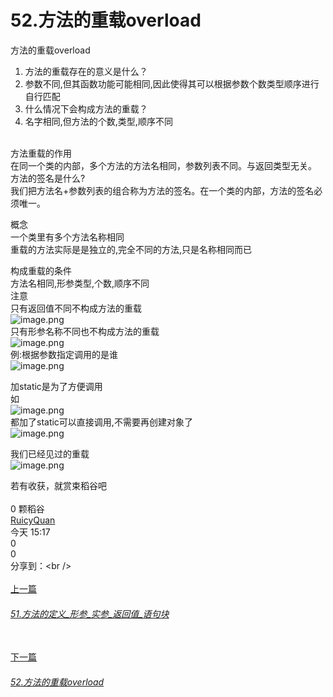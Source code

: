 # 52.方法的重载overload

方法的重载overload

1. 方法的重载存在的意义是什么？
  1. 参数不同,但其函数功能可能相同,因此使得其可以根据参数个数类型顺序进行自行匹配
2. 什么情况下会构成方法的重载？
  1. 名字相同,但方法的个数,类型,顺序不同


<br />方法重载的作用<br />在同一个类的内部，多个方法的方法名相同，参数列表不同。与返回类型无关。<br />方法的签名是什么?<br />我们把方法名+参数列表的组合称为方法的签名。在一个类的内部，方法的签名必须唯一。

概念<br />一个类里有多个方法名称相同<br />重载的方法实际是是独立的,完全不同的方法,只是名称相同而已

构成重载的条件<br />方法名相同,形参类型,个数,顺序不同<br />注意<br />只有返回值不同不构成方法的重载<br />![image.png](https://cdn.nlark.com/yuque/0/2019/png/349894/1559113372277-32656348-38f5-40dc-80c6-67df9979c53f.png#align=left&display=inline&height=22&name=image.png&originHeight=22&originWidth=239&size=7353&status=done&width=239)<br />只有形参名称不同也不构成方法的重载<br />![image.png](https://cdn.nlark.com/yuque/0/2019/png/349894/1559113387999-da6e1fa6-fe58-4ce3-a7bc-8e5aa8d671c5.png#align=left&display=inline&height=28&name=image.png&originHeight=28&originWidth=217&size=7775&status=done&width=217)<br />例:根据参数指定调用的是谁<br />![image.png](https://cdn.nlark.com/yuque/0/2019/png/349894/1559113441208-46a937c8-3371-485f-b51c-21efd2ff90f6.png#align=left&display=inline&height=137&name=image.png&originHeight=137&originWidth=202&size=34387&status=done&width=202)

加static是为了方便调用<br />如<br />![image.png](https://cdn.nlark.com/yuque/0/2019/png/349894/1559113638177-8e883cd2-21bb-4355-9a98-e9087c4b03e8.png#align=left&display=inline&height=165&name=image.png&originHeight=165&originWidth=374&size=52709&status=done&width=374)<br />都加了static可以直接调用,不需要再创建对象了<br />![image.png](https://cdn.nlark.com/yuque/0/2019/png/349894/1559113728306-862767aa-cc07-4129-b35d-6816e9b69183.png#align=left&display=inline&height=254&name=image.png&originHeight=254&originWidth=264&size=83623&status=done&width=264)

我们已经见过的重载<br />![image.png](https://cdn.nlark.com/yuque/0/2019/png/349894/1559113892288-0a439023-96b7-4cbf-b21f-329073b3accc.png#align=left&display=inline&height=277&name=image.png&originHeight=277&originWidth=374&size=147317&status=done&width=374)

若有收获，就赏束稻谷吧<br />
<br />0 颗稻谷<br />[RuicyQuan](https://www.yuque.com/ruicyquan)<br />今天 15:17<br />0<br />0<br />分享到：[](http://service.weibo.com/share/share.php?url=https%3A%2F%2Fwww.yuque.com%2Fruicyquan%2Fshangjava%2Fauwkgg&pic=null&title=52.%E6%96%B9%E6%B3%95%E7%9A%84%E9%87%8D%E8%BD%BDoverload%20%C2%B7%20%E8%AF%AD%E9%9B%80%20%7C%20%E6%96%B9%E6%B3%95%E7%9A%84%E9%87%8D%E8%BD%BDoverload%E6%96%B9%E6%B3%95%E7%9A%84%E9%87%8D%E8%BD%BD%E5%AD%98%E5%9C%A8%E7%9A%84%E6%84%8F%E4%B9%89%E6%98%AF%E4%BB%80%E4%B9%88%EF%BC%9F%E5%8F%82%E6%95%B0%E4%B8%8D%E5%90%8C%2C%E4%BD%86%E5%85%B6%E5%87%BD%E6%95%B0%E5%8A%9F%E8%83%BD%E5%8F%AF%E8%83%BD%E7%9B%B8%E5%90%8C%2C%E5%9B%A0%E6%AD%A4%E4%BD%BF%E5%BE%97%E5%85%B6%E5%8F%AF%E4%BB%A5%E6%A0%B9%E6%8D%AE%E5%8F%82%E6%95%B0%E4%B8%AA%E6%95%B0%E7%B1%BB%E5%9E%8B%E9%A1%BA%E5%BA%8F%E8%BF%9B%E8%A1%8C%E8%87%AA%E8%A1%8C%E5%8C%B9%E9%85%8D%E4%BB%80%E4%B9%88%E6%83%85%E5%86%B5%E4%B8%8B%E4%BC%9A%E6%9E%84%E6%88%90%E6%96%B9%E6%B3%95%E7%9A%84%E9%87%8D%E8%BD%BD%EF%BC%9F%E5%90%8D%E5%AD%97%E7%9B%B8%E5%90%8C%2C%E4%BD%86%E6%96%B9%E6%B3%95%E7%9A%84%E4%B8%AA%E6%95%B0%2C%E7%B1%BB%E5%9E%8B%2C%E9%A1%BA%E5%BA%8F%E4%B8%8D%E5%90%8C%E6%A6%82%E5%BF%B5%E4%B8%80%E4%B8%AA%E7%B1%BB%E9%87%8C%E6%9C%89%E5%A4%9A%E4%B8%AA%E6%96%B9%E6%B3%95%E5%90%8D%E7%A7%B0%E7%9B%B8%E5%90%8C%E9%87%8D%E8%BD%BD%E7%9A%84%E6%96%B9%E6%B3%95%E5%AE%9E%E9%99%85%E6%98%AF%E6%98%AF%E7%8B%AC%E7%AB%8B%E7%9A%84%2C%E5%AE%8C%E5%85%A8%E4%B8%8D%E5%90%8C%E7%9A%84%E6%96%B9%E6%B3%95%2C%E5%8F%AA%E6%98%AF%E5%90%8D%E7%A7%B0%E7%9B%B8%E5%90%8C%E8%80%8C%E5%B7%B2%E6%9E%84%E6%88%90%E9%87%8D%E8%BD%BD...)<br />[]()<br />[](https://www.yuque.com/ruicyquan/shangjava/xqfx8k)<br />[上一篇](https://www.yuque.com/ruicyquan/shangjava/xqfx8k)
<a name="eDURX"></a>
###### [51.方法的定义_形参_实参_返回值_语句块](https://www.yuque.com/ruicyquan/shangjava/xqfx8k)
[](https://www.yuque.com/ruicyquan/shangjava/auwkgg)<br />[下一篇](https://www.yuque.com/ruicyquan/shangjava/auwkgg)
<a name="aQHlq"></a>
###### [52.方法的重载overload](https://www.yuque.com/ruicyquan/shangjava/auwkgg)

